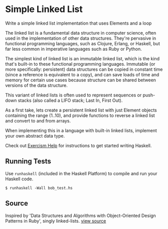 # Simple Linked List

Write a simple linked list implementation that uses Elements and a loop

The linked list is a fundamental data structure in computer science,
often used in the implementation of other data structures. They're
pervasive in functional programming languages, such as Clojure, Erlang,
or Haskell, but far less common in imperative languages such as Ruby or
Python.

The simplest kind of linked list is an immutable linked list, which is
the kind that's built-in to these functional programming languages.
Immutable (or more specifically: persistent) data structures can be
copied in constant time (since a reference is equivalent to a copy), and
can save loads of time and memory for certain use cases because
structure can be shared between versions of the data structure.

This variant of linked lists is often used to represent sequences or
push-down stacks (also called a LIFO stack; Last In, First Out).

As a first take, lets create a persistent linked list with just Element
objects containing the range (1..10), and provide functions to reverse a
linked list and convert to and from arrays.

When implementing this in a language with built-in linked lists,
implement your own abstract data type.

Check out [Exercism
Help](http://help.exercism.io/getting-started-with-haskell.html) for
instructions to get started writing Haskell.

## Running Tests

Use `runhaskell` (included in the Haskell Platform) to compile and run your
Haskell code.

    $ runhaskell -Wall bob_test.hs

## Source

Inspired by 'Data Structures and Algorithms with Object-Oriented Design Patterns in Ruby', singly linked-lists. [view source](http://www.brpreiss.com/books/opus8/html/page96.html#SECTION004300000000000000000)
